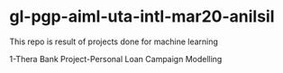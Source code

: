 # gl-pgp-aiml-uta-intl-mar20-anilsil

This repo is result of projects done for machine learning

1-Thera Bank Project-Personal Loan Campaign Modelling

